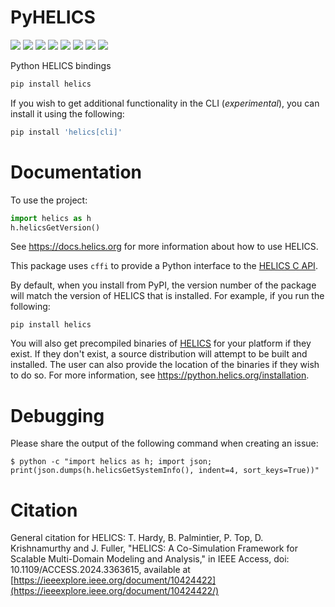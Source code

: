 # PyHELICS

[![](https://github.com/GMLC-TDC/pyhelics/workflows/CI/badge.svg)](https://github.com/GMLC-TDC/pyhelics/actions)
[![](https://badges.gitter.im/GMLC-TDC/pyhelics.png)](https://gitter.im/GMLC-TDC/HELICS)
[![](https://img.shields.io/badge/docs-ready-blue.svg)](https://python.helics.org)
[![](https://codecov.io/gh/GMLC-TDC/pyhelics/branch/main/graph/badge.svg)](https://codecov.io/gh/GMLC-TDC/pyhelics)
[![](https://img.shields.io/pypi/pyversions/helics)](https://pypi.org/project/helics/)
[![](https://img.shields.io/pypi/wheel/helics)](https://pypi.org/project/helics/)
[![](https://img.shields.io/pypi/v/helics)](https://pypi.org/project/helics/)
[![](https://img.shields.io/pypi/dm/helics)](https://pypi.org/project/helics/)

Python HELICS bindings

```bash
pip install helics
```

If you wish to get additional functionality in the CLI (_experimental_), you can install it using the following:

```bash
pip install 'helics[cli]'
```

# Documentation

To use the project:

```python
import helics as h
h.helicsGetVersion()
```

See <https://docs.helics.org> for more information about how to use HELICS.

This package uses `cffi` to provide a Python interface to the [HELICS C API](https://docs.helics.org/en/latest/references/api-reference/C_API.html).

By default, when you install from PyPI, the version number of the package will match the version of HELICS that is installed.
For example, if you run the following:

```
pip install helics
```

You will also get precompiled binaries of [HELICS](https://github.com/GMLC-TDC/HELICS/releases/latest) for your platform if they exist.
If they don't exist, a source distribution will attempt to be built and installed. The user can also provide the location of the binaries if they wish to do so.
For more information, see <https://python.helics.org/installation>.

# Debugging

Please share the output of the following command when creating an issue:

```
$ python -c "import helics as h; import json; print(json.dumps(h.helicsGetSystemInfo(), indent=4, sort_keys=True))"
```
# Citation
General citation for HELICS:
T. Hardy, B. Palmintier, P. Top, D. Krishnamurthy and J. Fuller, "HELICS: A Co-Simulation Framework for Scalable Multi-Domain Modeling and Analysis," in IEEE Access, doi: 10.1109/ACCESS.2024.3363615, available at [https://ieeexplore.ieee.org/document/10424422](https://ieeexplore.ieee.org/document/10424422/)